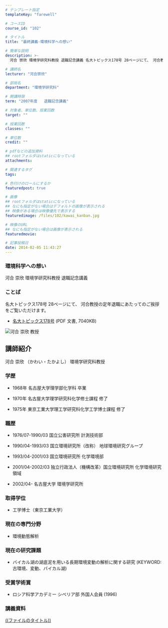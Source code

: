 ```yaml
---
# テンプレート指定
templateKey: "farewell"

# コースID
course_id: "102"

# タイトル
title: "最終講義-環境科学への想い"

# 簡単な説明
description: >-
  河合 崇欣 環境学研究科教授 退職記念講義 名大トピックス178号 28ページにて、 河合教授の定年退職にあたってのご挨拶をご覧いただけます。   * [名大トピックス178...

# 講師名
lecturer: "河合崇欣"

# 部局名
department: "環境学研究科"

# 開講時限
term: "2007年度	退職記念講義"

# 対象者、単位数、授業回数
target: ""

# 授業回数
classes: ""

# 単位数
credit: ""

# pdfなどの追加資料
## rootフォルダはstaticになっている
attachments: 

# 関連するタグ
tags:

# 色付けのロールにするか
featuredpost: true

# 画像
## rootフォルダはstaticになっている
## なにも指定がない場合はデフォルトの画像が表示される
## 映像がある場合は映像優先で表示する
featuredimage: /files/102/kawai_kanban.jpg

# 映像のURL
## なにも指定がない場合は画像が表示される
featuredmovie: 

# 記事投稿日
date: 2014-02-05 11:43:27
---
```


### 環境科学への想い


河合 崇欣 環境学研究科教授 退職記念講義


### ことば


名大トピックス178号 28ページにて、 河合教授の定年退職にあたってのご挨拶をご覧いただけます。


* [名大トピックス178号](http://www.nagoya-u.ac.jp/about-nu/public-relations/publication/upload_images/no178.pdf) (PDF 文書, 7040KB)


![河合 崇欣 教授](/files/102/kawai_kao.jpg) 

## 講師紹介


河合 崇欣 （かわい・たかよし） 環境学研究科教授


### 学歴



* 1968年 名古屋大学理学部化学科 卒業

* 1970年 名古屋大学理学研究科化学修士課程 修了

* 1975年 東京工業大学理工学研究科化学工学博士課程 修了


### 職歴



* 1976/07-1990/03 国立公害研究所 計測技術部

* 1990/04-1993/03 国立環境研究所（改称） 地球環境研究グループ

* 1993/04-2001/03 国立環境研究所 化学環境部

* 2001/04-2002/03 独立行政法人（機構改革）国立環境研究所 化学環境研究領域

* 2002/04- 名古屋大学 環境学研究所


### 取得学位



* 工学博士（東京工業大学）


### 現在の専門分野



* 環境動態解析


### 現在の研究課題



* バイカル湖の湖底泥を用いる長期環境変動の解析に関する研究 (KEYWORD:古環境、変動、バイカル湖)


### 受賞学術賞



* ロシア科学アカデミー シベリア部 外国人会員 (1996)


### 講義資料


[((ファイルのタイトル))](/files/102/((ファイル名))) 
